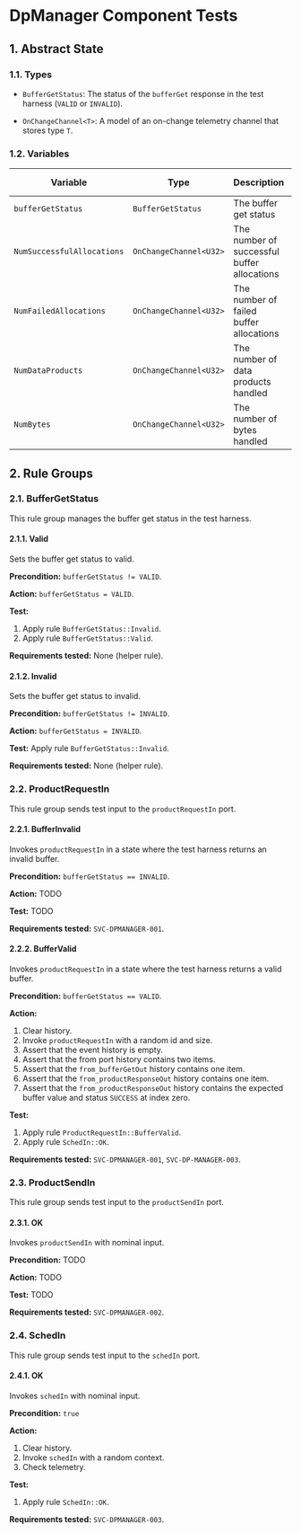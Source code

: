 # DpManager Component Tests

## 1. Abstract State

### 1.1. Types

* `BufferGetStatus`: The status of the `bufferGet` response in
  the test harness (`VALID` or `INVALID`).

* `OnChangeChannel<T>`: A model of an on-change telemetry channel that
  stores type `T`.

### 1.2. Variables

| Variable | Type | Description | Initial Value |
|----------|------|-------------|---------------|
| `bufferGetStatus` | `BufferGetStatus` | The buffer get status | `VALID` |
| `NumSuccessfulAllocations` | `OnChangeChannel<U32>` | The number of successful buffer allocations | 0 |
| `NumFailedAllocations` | `OnChangeChannel<U32>` | The number of failed buffer allocations | 0 |
| `NumDataProducts` | `OnChangeChannel<U32>` | The number of data products handled | 0 |
| `NumBytes` | `OnChangeChannel<U32>` | The number of bytes handled | 0 |

## 2. Rule Groups

### 2.1. BufferGetStatus

This rule group manages the buffer get status in the test harness.

#### 2.1.1. Valid

Sets the buffer get status to valid.

**Precondition:**
`bufferGetStatus != VALID`.

**Action:**
`bufferGetStatus = VALID`.

**Test:**

1. Apply rule `BufferGetStatus::Invalid`.
1. Apply rule `BufferGetStatus::Valid`.

**Requirements tested:**
None (helper rule).

#### 2.1.2. Invalid

Sets the buffer get status to invalid.

**Precondition:**
`bufferGetStatus != INVALID`.

**Action:**
`bufferGetStatus = INVALID`.

**Test:**
Apply rule `BufferGetStatus::Invalid`.

**Requirements tested:**
None (helper rule).


### 2.2. ProductRequestIn

This rule group sends test input to the `productRequestIn` port.

#### 2.2.1. BufferInvalid

Invokes `productRequestIn` in a state where the test harness returns
an invalid buffer.

**Precondition:**
`bufferGetStatus == INVALID`.

**Action:**
TODO

**Test:**
TODO

**Requirements tested:**
`SVC-DPMANAGER-001`.

#### 2.2.2. BufferValid

Invokes `productRequestIn` in a state where the test harness returns
a valid buffer.

**Precondition:**
`bufferGetStatus == VALID`.

**Action:**

1. Clear history.
1. Invoke `productRequestIn` with a random id and size.
1. Assert that the event history is empty.
1. Assert that the from port history contains two items.
1. Assert that the `from_bufferGetOut` history contains one item.
1. Assert that the `from_productResponseOut` history contains one item.
1. Assert that the `from_productResponseOut` history contains the
   expected buffer value and status `SUCCESS` at index zero.

**Test:**

1. Apply rule `ProductRequestIn::BufferValid`.
1. Apply rule `SchedIn::OK`.

**Requirements tested:**
`SVC-DPMANAGER-001`, `SVC-DP-MANAGER-003`.

### 2.3. ProductSendIn

This rule group sends test input to the `productSendIn` port.

#### 2.3.1. OK

Invokes `productSendIn` with nominal input.

**Precondition:**
TODO

**Action:**
TODO

**Test:**
TODO

**Requirements tested:**
`SVC-DPMANAGER-002`.

### 2.4. SchedIn

This rule group sends test input to the `schedIn` port.

#### 2.4.1. OK

Invokes `schedIn` with nominal input.

**Precondition:** `true`

**Action:**

1. Clear history.
1. Invoke `schedIn` with a random context.
1. Check telemetry.

**Test:**

1. Apply rule `SchedIn::OK`.

**Requirements tested:**
`SVC-DPMANAGER-003`.
